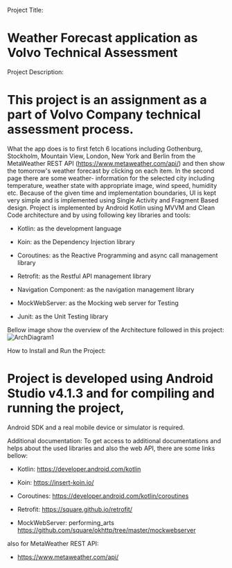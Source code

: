 Project Title:
# Weather Forecast application as Volvo Technical Assessment

Project Description:
# This project is an assignment as a part of Volvo Company technical assessment process.
What the app does is to first fetch 6 locations including Gothenburg, Stockholm, Mountain View, London,
New York and Berlin from the MetaWeather REST API (https://www.metaweather.com/api/) and then show
 the tomorrow's weather forecast by clicking on each item. In the second page there are some weather-
 information for the selected city including temperature, weather state with appropriate image,
 wind speed, humidity  etc. Because of the given time and implementation boundaries, UI is kept
 very simple and is implemented using Single Activity and Fragment Based design.
Project is implemented by Android Kotlin using MVVM and Clean Code architecture and by using
following key libraries and tools:

- Kotlin: as the development language

- Koin: as the Dependency Injection library

- Coroutines: as the Reactive Programming and async call management library

- Retrofit: as the Restful API management library

- Navigation Component: as the navigation management library

- MockWebServer: as the Mocking web server for Testing

- Junit: as the Unit Testing library

Bellow image show the overview of the Architecture followed in this project:
![ArchDiagram1](https://user-images.githubusercontent.com/39777674/71248284-78d00800-2340-11ea-9077-080e29a8c918.png)

How to Install and Run the Project:
# Project is developed using Android Studio v4.1.3 and for compiling and running the project,
Android SDK and a real mobile device or simulator is required.

Additional documentation:
To get access to additional documentations and helps about the used libraries and also the web API,
there are some links bellow:

- Kotlin: https://developer.android.com/kotlin

- Koin: https://insert-koin.io/

- Coroutines: https://developer.android.com/kotlin/coroutines

- Retrofit: https://square.github.io/retrofit/

- MockWebServer: performing_arts https://github.com/square/okhttp/tree/master/mockwebserver

also for MetaWeather REST API:

- https://www.metaweather.com/api/
